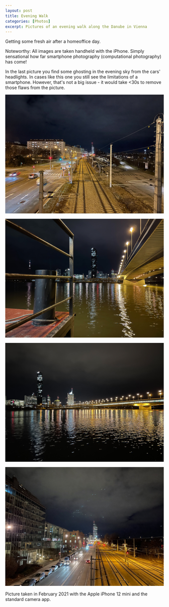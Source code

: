 ```yaml
---
layout: post
title: Evening Walk
categories: [Photos]
excerpt: Pictures of an evening walk along the Danube in Vienna
---
```

Getting some fresh air after a homeoffice day.

Noteworthy: All images are taken handheld with the iPhone. Simply sensational how far smartphone photography (computational photography) has come!

In the last picture you find some ghosting in the evening sky from the cars' headlights. In cases like this one you still see the limitations of a smartphone. However, that's not a big issue - it would take <30s to remove those flaws from the picture.

![Evening walk along the Danube in Vienna](../images/20210321/vienna-1.jpg)

![Evening walk along the Danube in Vienna](../images/20210321/vienna-2.jpg)

![Evening walk along the Danube in Vienna](../images/20210321/vienna-3.jpg)

![Evening walk along the Danube in Vienna](../images/20210321/vienna-4.jpg)

Picture taken in February 2021 with the Apple iPhone 12 mini and the standard camera app.
